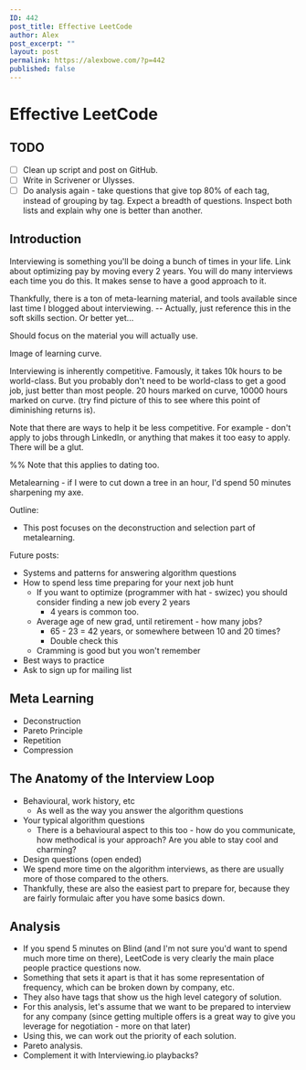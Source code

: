 ```yaml
---
ID: 442
post_title: Effective LeetCode
author: Alex
post_excerpt: ""
layout: post
permalink: https://alexbowe.com/?p=442
published: false
---
```

# Effective LeetCode

## TODO

- [ ] Clean up script and post on GitHub.
- [ ] Write in Scrivener or Ulysses.
- [ ] Do analysis again - take questions that give top 80% of each tag, instead of grouping by tag. Expect a breadth of questions. Inspect both lists and explain why one is better than another.

## Introduction

Interviewing is something you'll be doing a bunch of times in your life.
Link about optimizing pay by moving every 2 years. You will do many interviews each time you do this. It makes sense to have a good approach to it.

Thankfully, there is a ton of meta-learning material, and tools available since last time I blogged about interviewing. -- Actually, just reference this in the soft skills section. Or better yet...

Should focus on the material you will actually use.

Image of learning curve.

Interviewing is inherently competitive. Famously, it takes 10k hours to be world-class. But you probably don't need to be world-class to get a good job, just better than most people. 20 hours marked on curve, 10000 hours marked on curve.
(try find picture of this to see where this point of diminishing returns is).

Note that there are ways to help it be less competitive. For example - don't apply to jobs through LinkedIn, or anything that makes it too easy to apply. There will be a glut.

%% Note that this applies to dating too.

Metalearning - if I were to cut down a tree in an hour, I'd spend 50 minutes sharpening my axe.

Outline:
- This post focuses on the deconstruction and selection part of metalearning.

Future posts:
- Systems and patterns for answering algorithm questions
- How to spend less time preparing for your next job hunt
    - If you want to optimize (programmer with hat - swizec) you should consider finding a new job every 2 years
        - 4 years is common too.
    - Average age of new grad, until retirement - how many jobs?
        - 65 - 23 = 42 years, or somewhere between 10 and 20 times?
        - Double check this
    - Cramming is good but you won't remember
- Best ways to practice
- Ask to sign up for mailing list

## Meta Learning

* Deconstruction
* Pareto Principle
* Repetition
* Compression

## The Anatomy of the Interview Loop

- Behavioural, work history, etc
    - As well as the way you answer the algorithm questions
- Your typical algorithm questions
    - There is a behavioural aspect to this too - how do you communicate, how methodical is your approach? Are you able to stay cool and charming?
- Design questions (open ended)
- We spend more time on the algorithm interviews, as there are usually more of those compared to the others.
- Thankfully, these are also the easiest part to prepare for, because they are fairly formulaic after you have some basics down.

## Analysis

- If you spend 5 minutes on Blind (and I'm not sure you'd want to spend much more time on there), LeetCode is very clearly the main place people practice questions now.
- Something that sets it apart is that it has some representation of frequency, which can be broken down by company, etc.
- They also have tags that show us the high level category of solution.
- For this analysis, let's assume that we want to be prepared to interview for any company (since getting multiple offers is a great way to give you leverage for negotiation - more on that later)
- Using this, we can work out the priority of each solution.
- Pareto analysis.
- Complement it with Interviewing.io playbacks?

[4hc-summary]: https://www.nateliason.com/notes/4-hour-chef-tim-ferriss
[f20h-summary]: https://www.nateliason.com/notes/first-20-hours-josh-kaufman